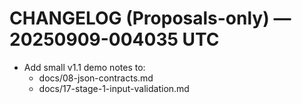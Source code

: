 # CHANGELOG (Proposals-only) — 20250909-004035 UTC

- Add small v1.1 demo notes to:
  - docs/08-json-contracts.md
  - docs/17-stage-1-input-validation.md
